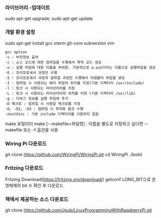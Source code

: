 ### 라이브러리 -업데이트

sudo apt-get upgrade; sudo apt-get update

### 개발 환경 설정
sudo apt-get install gcc xterm git-core subversion vim

```
gcc option
-v : 버전정보 출력
-c : 소스 코드에 대한 컴파일을 수행해서 목적 코드 생성
-o : 실행 파일에 대한 이름을 부여함. 기본적으로 a.out이라는 이름으로 실행파일을 생성
-E : 프리프로세서 과정만 수행
-S : 프리프로세서 과정과 컴파일 과정만 수행해서 어셈블러 파일을 생성
-I : 컴파일 시 사용되는 헤더 파일의 위치를 지정(기본 디렉터리 /usr/include)
-l : 링크 시 사용되는 라이브러리를 지정
-L : 링크 시 사용되는 라이브러리의 위치를 지정 (기본 디렉터리 /usr/lib)
-g : 디버그 정보를 실행 파일에 추가
-D 매크로 : 컴파일 시 사용할 매크로를 지정 
-O, -O2, -O3 : 컴파일 시 최적화 옵션 수행
-nostdinc : 기본 include 디렉터리를 사용하지 않음
```

make 유틸리티
make [--makefile=파일명] : 이름을 별도로 지정하고 싶다면 --makefile 또는 -f 옵션을 사용

### Wiring Pi 다운로드

git clone https://github.com/WiringPi/WiringPi.git
cd WiringPi
./build

### Fritzing 다운로드

Fritzing Download(https://fritzing.org/download/)
getconf LONG_BIT으로 운영체제의 bit 수 확인 후 다운로드



### 책에서 제공하는 소스 다운로드

git clone https://github.com/Jpub/LinuxProgrammingWithRaspberryPi.git



